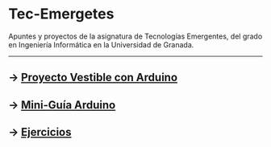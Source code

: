 # Tec-Emergetes

 Apuntes y proyectos de la asignatura de Tecnologías Emergentes, del grado en Ingeniería Informática en la Universidad de Granada.

---
## -> [Proyecto Vestible con Arduino](./Proyecto_Arduino)

## -> [Mini-Guía Arduino](./docs/Guias/arduino.md)

## -> [Ejercicios](./docs/ejercicios.md)